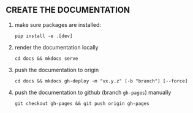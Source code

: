 CREATE THE DOCUMENTATION
------------------------

1. make sure packages are installed:

    ``pip install -e .[dev]``


2. render the documentation locally

    ``cd docs && mkdocs serve``


3. push the documentation to origin

    ``cd docs && mkdocs gh-deploy -m "vx.y.z" [-b "branch"] [--force]``


4. push the documentation to github (branch `gh-pages`) manually
   
    ``git checkout gh-pages && git push origin gh-pages``
